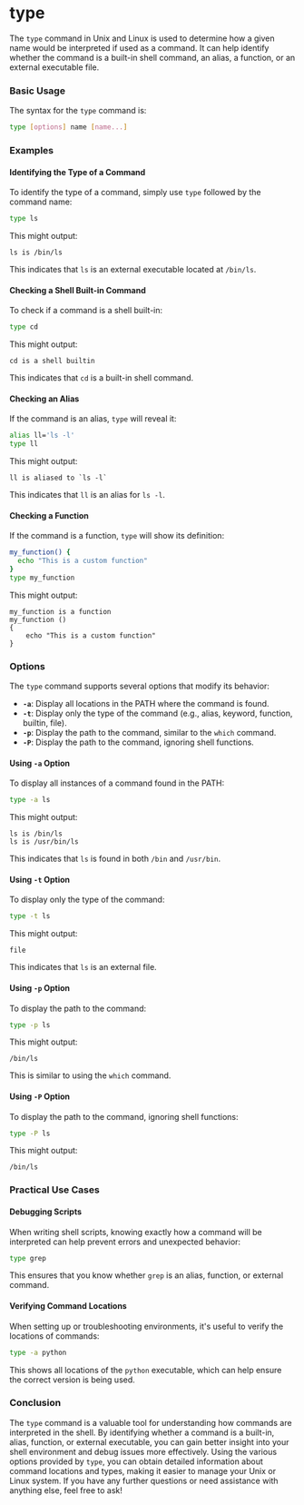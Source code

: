 # type

The `type` command in Unix and Linux is used to determine how a given name would be interpreted if used as a command. It can help identify whether the command is a built-in shell command, an alias, a function, or an external executable file.

### Basic Usage

The syntax for the `type` command is:

```sh
type [options] name [name...]
```

### Examples

#### Identifying the Type of a Command

To identify the type of a command, simply use `type` followed by the command name:

```sh
type ls
```

This might output:

```
ls is /bin/ls
```

This indicates that `ls` is an external executable located at `/bin/ls`.

#### Checking a Shell Built-in Command

To check if a command is a shell built-in:

```sh
type cd
```

This might output:

```
cd is a shell builtin
```

This indicates that `cd` is a built-in shell command.

#### Checking an Alias

If the command is an alias, `type` will reveal it:

```sh
alias ll='ls -l'
type ll
```

This might output:

```
ll is aliased to `ls -l`
```

This indicates that `ll` is an alias for `ls -l`.

#### Checking a Function

If the command is a function, `type` will show its definition:

```sh
my_function() {
  echo "This is a custom function"
}
type my_function
```

This might output:

```
my_function is a function
my_function () 
{ 
    echo "This is a custom function"
}
```

### Options

The `type` command supports several options that modify its behavior:

- **`-a`**: Display all locations in the PATH where the command is found.
- **`-t`**: Display only the type of the command (e.g., alias, keyword, function, builtin, file).
- **`-p`**: Display the path to the command, similar to the `which` command.
- **`-P`**: Display the path to the command, ignoring shell functions.

#### Using `-a` Option

To display all instances of a command found in the PATH:

```sh
type -a ls
```

This might output:

```
ls is /bin/ls
ls is /usr/bin/ls
```

This indicates that `ls` is found in both `/bin` and `/usr/bin`.

#### Using `-t` Option

To display only the type of the command:

```sh
type -t ls
```

This might output:

```
file
```

This indicates that `ls` is an external file.

#### Using `-p` Option

To display the path to the command:

```sh
type -p ls
```

This might output:

```
/bin/ls
```

This is similar to using the `which` command.

#### Using `-P` Option

To display the path to the command, ignoring shell functions:

```sh
type -P ls
```

This might output:

```
/bin/ls
```

### Practical Use Cases

#### Debugging Scripts

When writing shell scripts, knowing exactly how a command will be interpreted can help prevent errors and unexpected behavior:

```sh
type grep
```

This ensures that you know whether `grep` is an alias, function, or external command.

#### Verifying Command Locations

When setting up or troubleshooting environments, it's useful to verify the locations of commands:

```sh
type -a python
```

This shows all locations of the `python` executable, which can help ensure the correct version is being used.

### Conclusion

The `type` command is a valuable tool for understanding how commands are interpreted in the shell. By identifying whether a command is a built-in, alias, function, or external executable, you can gain better insight into your shell environment and debug issues more effectively. Using the various options provided by `type`, you can obtain detailed information about command locations and types, making it easier to manage your Unix or Linux system. If you have any further questions or need assistance with anything else, feel free to ask!
